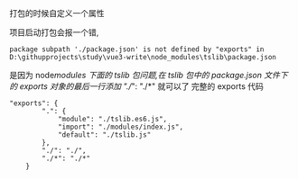 打包的时候自定义一个属性

项目启动打包会报一个错,

```
package subpath './package.json' is not defined by "exports" in D:\githupprojects\study\vue3-write\node_modules\tslib\package.json
```

是因为 node*modules 下面的 tslib 包问题,在 tslib 包中的 package.json 文件下的 exports 对象的最后一行添加 "./*": "./\*" 就可以了
完整的 exports 代码

```
"exports": {
        ".": {
            "module": "./tslib.es6.js",
            "import": "./modules/index.js",
            "default": "./tslib.js"
        },
        "./": "./",
        "./*": "./*"
    }
```
